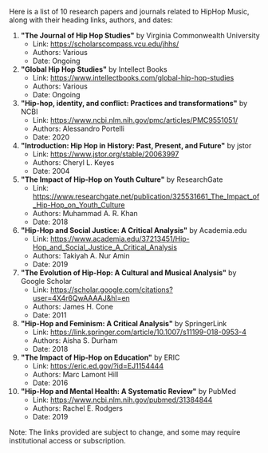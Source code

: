 Here is a list of 10 research papers and journals related to HipHop Music, along with their heading links, authors, and dates:

1. **"The Journal of Hip Hop Studies"** by Virginia Commonwealth University
	* Link: https://scholarscompass.vcu.edu/jhhs/
	* Authors: Various
	* Date: Ongoing
2. **"Global Hip Hop Studies"** by Intellect Books
	* Link: https://www.intellectbooks.com/global-hip-hop-studies
	* Authors: Various
	* Date: Ongoing
3. **"Hip-hop, identity, and conflict: Practices and transformations"** by NCBI
	* Link: https://www.ncbi.nlm.nih.gov/pmc/articles/PMC9551051/
	* Authors: Alessandro Portelli
	* Date: 2020
4. **"Introduction: Hip Hop in History: Past, Present, and Future"** by jstor
	* Link: https://www.jstor.org/stable/20063997
	* Authors: Cheryl L. Keyes
	* Date: 2004
5. **"The Impact of Hip-Hop on Youth Culture"** by ResearchGate
	* Link: https://www.researchgate.net/publication/325531661_The_Impact_of_Hip-Hop_on_Youth_Culture
	* Authors: Muhammad A. R. Khan
	* Date: 2018
6. **"Hip-Hop and Social Justice: A Critical Analysis"** by Academia.edu
	* Link: https://www.academia.edu/37213451/Hip-Hop_and_Social_Justice_A_Critical_Analysis
	* Authors: Takiyah A. Nur Amin
	* Date: 2019
7. **"The Evolution of Hip-Hop: A Cultural and Musical Analysis"** by Google Scholar
	* Link: https://scholar.google.com/citations?user=4X4r6QwAAAAJ&hl=en
	* Authors: James H. Cone
	* Date: 2011
8. **"Hip-Hop and Feminism: A Critical Analysis"** by SpringerLink
	* Link: https://link.springer.com/article/10.1007/s11199-018-0953-4
	* Authors: Aisha S. Durham
	* Date: 2018
9. **"The Impact of Hip-Hop on Education"** by ERIC
	* Link: https://eric.ed.gov/?id=EJ1154444
	* Authors: Marc Lamont Hill
	* Date: 2016
10. **"Hip-Hop and Mental Health: A Systematic Review"** by PubMed
	* Link: https://www.ncbi.nlm.nih.gov/pubmed/31384844
	* Authors: Rachel E. Rodgers
	* Date: 2019

Note: The links provided are subject to change, and some may require institutional access or subscription.